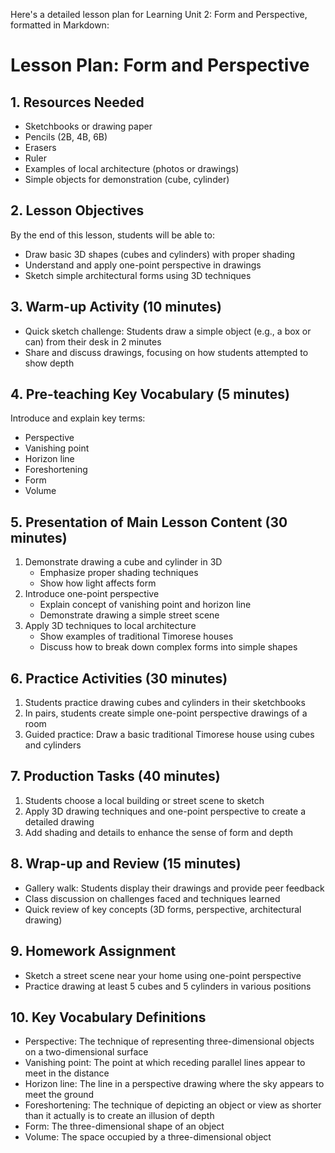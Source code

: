 Here's a detailed lesson plan for Learning Unit 2: Form and Perspective, formatted in Markdown:

# Lesson Plan: Form and Perspective

## 1. Resources Needed
- Sketchbooks or drawing paper
- Pencils (2B, 4B, 6B)
- Erasers
- Ruler
- Examples of local architecture (photos or drawings)
- Simple objects for demonstration (cube, cylinder)

## 2. Lesson Objectives
By the end of this lesson, students will be able to:
- Draw basic 3D shapes (cubes and cylinders) with proper shading
- Understand and apply one-point perspective in drawings
- Sketch simple architectural forms using 3D techniques

## 3. Warm-up Activity (10 minutes)
- Quick sketch challenge: Students draw a simple object (e.g., a box or can) from their desk in 2 minutes
- Share and discuss drawings, focusing on how students attempted to show depth

## 4. Pre-teaching Key Vocabulary (5 minutes)
Introduce and explain key terms:
- Perspective
- Vanishing point
- Horizon line
- Foreshortening
- Form
- Volume

## 5. Presentation of Main Lesson Content (30 minutes)
1. Demonstrate drawing a cube and cylinder in 3D
   - Emphasize proper shading techniques
   - Show how light affects form
2. Introduce one-point perspective
   - Explain concept of vanishing point and horizon line
   - Demonstrate drawing a simple street scene
3. Apply 3D techniques to local architecture
   - Show examples of traditional Timorese houses
   - Discuss how to break down complex forms into simple shapes

## 6. Practice Activities (30 minutes)
1. Students practice drawing cubes and cylinders in their sketchbooks
2. In pairs, students create simple one-point perspective drawings of a room
3. Guided practice: Draw a basic traditional Timorese house using cubes and cylinders

## 7. Production Tasks (40 minutes)
1. Students choose a local building or street scene to sketch
2. Apply 3D drawing techniques and one-point perspective to create a detailed drawing
3. Add shading and details to enhance the sense of form and depth

## 8. Wrap-up and Review (15 minutes)
- Gallery walk: Students display their drawings and provide peer feedback
- Class discussion on challenges faced and techniques learned
- Quick review of key concepts (3D forms, perspective, architectural drawing)

## 9. Homework Assignment
- Sketch a street scene near your home using one-point perspective
- Practice drawing at least 5 cubes and 5 cylinders in various positions

## 10. Key Vocabulary Definitions
- Perspective: The technique of representing three-dimensional objects on a two-dimensional surface
- Vanishing point: The point at which receding parallel lines appear to meet in the distance
- Horizon line: The line in a perspective drawing where the sky appears to meet the ground
- Foreshortening: The technique of depicting an object or view as shorter than it actually is to create an illusion of depth
- Form: The three-dimensional shape of an object
- Volume: The space occupied by a three-dimensional object
